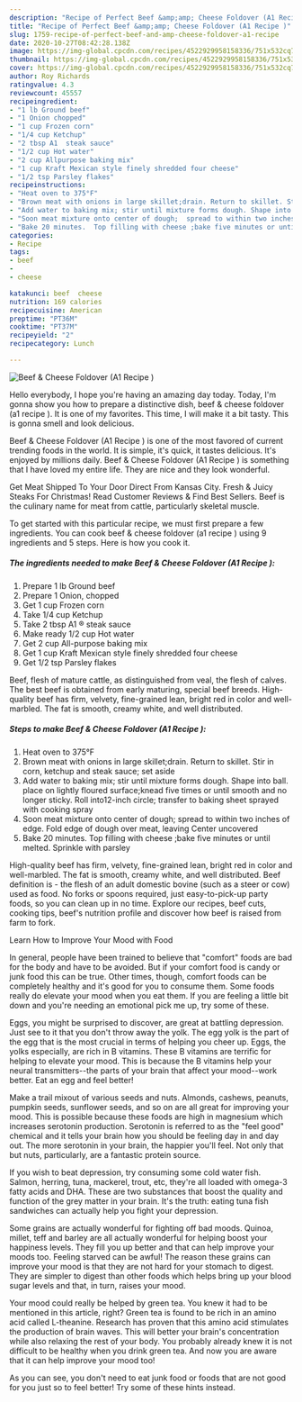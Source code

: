```yaml
---
description: "Recipe of Perfect Beef &amp;amp; Cheese Foldover (A1 Recipe )"
title: "Recipe of Perfect Beef &amp;amp; Cheese Foldover (A1 Recipe )"
slug: 1759-recipe-of-perfect-beef-and-amp-cheese-foldover-a1-recipe
date: 2020-10-27T08:42:28.138Z
image: https://img-global.cpcdn.com/recipes/4522929958158336/751x532cq70/beef-cheese-foldover-a1-recipe-recipe-main-photo.jpg
thumbnail: https://img-global.cpcdn.com/recipes/4522929958158336/751x532cq70/beef-cheese-foldover-a1-recipe-recipe-main-photo.jpg
cover: https://img-global.cpcdn.com/recipes/4522929958158336/751x532cq70/beef-cheese-foldover-a1-recipe-recipe-main-photo.jpg
author: Roy Richards
ratingvalue: 4.3
reviewcount: 45557
recipeingredient:
- "1 lb Ground beef"
- "1 Onion chopped"
- "1 cup Frozen corn"
- "1/4 cup Ketchup"
- "2 tbsp A1  steak sauce"
- "1/2 cup Hot water"
- "2 cup Allpurpose baking mix"
- "1 cup Kraft Mexican style finely shredded four cheese"
- "1/2 tsp Parsley flakes"
recipeinstructions:
- "Heat oven to 375°F"
- "Brown meat with onions in large skillet;drain. Return to skillet. Stir in corn, ketchup and steak sauce; set aside"
- "Add water to baking mix; stir until mixture forms dough. Shape into ball. place on lightly floured surface;knead five times or until smooth and no longer sticky. Roll into12-inch circle; transfer to baking sheet sprayed with cooking spray"
- "Soon meat mixture onto center of dough;  spread to within two inches of edge. Fold edge of dough over meat, leaving Center uncovered"
- "Bake 20 minutes.  Top filling with cheese ;bake five minutes or until melted.  Sprinkle with parsley"
categories:
- Recipe
tags:
- beef
- 
- cheese

katakunci: beef  cheese 
nutrition: 169 calories
recipecuisine: American
preptime: "PT36M"
cooktime: "PT37M"
recipeyield: "2"
recipecategory: Lunch

---
```



![Beef &amp; Cheese Foldover (A1 Recipe )](https://img-global.cpcdn.com/recipes/4522929958158336/751x532cq70/beef-cheese-foldover-a1-recipe-recipe-main-photo.jpg)

Hello everybody, I hope you're having an amazing day today. Today, I'm gonna show you how to prepare a distinctive dish, beef &amp; cheese foldover (a1 recipe ). It is one of my favorites. This time, I will make it a bit tasty. This is gonna smell and look delicious.

Beef &amp; Cheese Foldover (A1 Recipe ) is one of the most favored of current trending foods in the world. It is simple, it's quick, it tastes delicious. It's enjoyed by millions daily. Beef &amp; Cheese Foldover (A1 Recipe ) is something that I have loved my entire life. They are nice and they look wonderful.

Get Meat Shipped To Your Door Direct From Kansas City. Fresh &amp; Juicy Steaks For Christmas! Read Customer Reviews &amp; Find Best Sellers. Beef is the culinary name for meat from cattle, particularly skeletal muscle.


To get started with this particular recipe, we must first prepare a few ingredients. You can cook beef &amp; cheese foldover (a1 recipe ) using 9 ingredients and 5 steps. Here is how you cook it.

<!--inarticleads1-->

##### The ingredients needed to make Beef &amp; Cheese Foldover (A1 Recipe ):

1. Prepare 1 lb Ground beef
1. Prepare 1 Onion, chopped
1. Get 1 cup Frozen corn
1. Take 1/4 cup Ketchup
1. Take 2 tbsp A1 ® steak sauce
1. Make ready 1/2 cup Hot water
1. Get 2 cup All-purpose baking mix
1. Get 1 cup Kraft Mexican style finely shredded four cheese
1. Get 1/2 tsp Parsley flakes


Beef, flesh of mature cattle, as distinguished from veal, the flesh of calves. The best beef is obtained from early maturing, special beef breeds. High-quality beef has firm, velvety, fine-grained lean, bright red in color and well-marbled. The fat is smooth, creamy white, and well distributed. 

<!--inarticleads2-->

##### Steps to make Beef &amp; Cheese Foldover (A1 Recipe ):

1. Heat oven to 375°F
1. Brown meat with onions in large skillet;drain. Return to skillet. Stir in corn, ketchup and steak sauce; set aside
1. Add water to baking mix; stir until mixture forms dough. Shape into ball. place on lightly floured surface;knead five times or until smooth and no longer sticky. Roll into12-inch circle; transfer to baking sheet sprayed with cooking spray
1. Soon meat mixture onto center of dough;  spread to within two inches of edge. Fold edge of dough over meat, leaving Center uncovered
1. Bake 20 minutes.  Top filling with cheese ;bake five minutes or until melted.  Sprinkle with parsley


High-quality beef has firm, velvety, fine-grained lean, bright red in color and well-marbled. The fat is smooth, creamy white, and well distributed. Beef definition is - the flesh of an adult domestic bovine (such as a steer or cow) used as food. No forks or spoons required, just easy-to-pick-up party foods, so you can clean up in no time. Explore our recipes, beef cuts, cooking tips, beef&#39;s nutrition profile and discover how beef is raised from farm to fork. 

Learn How to Improve Your Mood with Food


In general, people have been trained to believe that "comfort" foods are bad for the body and have to be avoided. But if your comfort food is candy or junk food this can be true. Other times, though, comfort foods can be completely healthy and it's good for you to consume them. Some foods really do elevate your mood when you eat them. If you are feeling a little bit down and you're needing an emotional pick me up, try some of these.

Eggs, you might be surprised to discover, are great at battling depression. Just see to it that you don't throw away the yolk. The egg yolk is the part of the egg that is the most crucial in terms of helping you cheer up. Eggs, the yolks especially, are rich in B vitamins. These B vitamins are terrific for helping to elevate your mood. This is because the B vitamins help your neural transmitters--the parts of your brain that affect your mood--work better. Eat an egg and feel better!

Make a trail mixout of various seeds and nuts. Almonds, cashews, peanuts, pumpkin seeds, sunflower seeds, and so on are all great for improving your mood. This is possible because these foods are high in magnesium which increases serotonin production. Serotonin is referred to as the "feel good" chemical and it tells your brain how you should be feeling day in and day out. The more serotonin in your brain, the happier you'll feel. Not only that but nuts, particularly, are a fantastic protein source.

If you wish to beat depression, try consuming some cold water fish. Salmon, herring, tuna, mackerel, trout, etc, they're all loaded with omega-3 fatty acids and DHA. These are two substances that boost the quality and function of the grey matter in your brain. It's the truth: eating tuna fish sandwiches can actually help you fight your depression. 

Some grains are actually wonderful for fighting off bad moods. Quinoa, millet, teff and barley are all actually wonderful for helping boost your happiness levels. They fill you up better and that can help improve your moods too. Feeling starved can be awful! The reason these grains can improve your mood is that they are not hard for your stomach to digest. They are simpler to digest than other foods which helps bring up your blood sugar levels and that, in turn, raises your mood.

Your mood could really be helped by green tea. You knew it had to be mentioned in this article, right? Green tea is found to be rich in an amino acid called L-theanine. Research has proven that this amino acid stimulates the production of brain waves. This will better your brain's concentration while also relaxing the rest of your body. You probably already knew it is not difficult to be healthy when you drink green tea. And now you are aware that it can help improve your mood too!

As you can see, you don't need to eat junk food or foods that are not good for you just so to feel better! Try  some  of  these  hints  instead.

